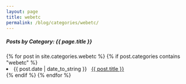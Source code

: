 ```yaml
---
layout: page
title: webetc
permalink: /blog/categories/webetc/
---
```


<h5>Posts by Category: {{ page.title }}</h5>

<div class="card">
  {% for post in site.categories.webetc %}
    {% if post.categories contains "webetc" %}
      <li class="category-posts">
        <span>{{ post.date | date_to_string }}</span>
        &nbsp;
        <a href="{{ post.url }}">{{ post.title }}</a>
      </li>
    {% endif %}
  {% endfor %}
</div>
